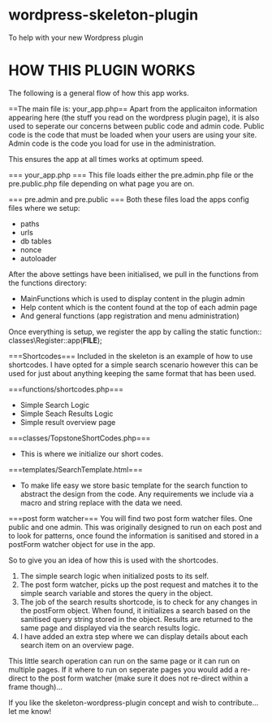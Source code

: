 wordpress-skeleton-plugin
=========================

To help with your new Wordpress plugin

HOW THIS PLUGIN WORKS
=====================

The following is a general flow of how this app works.

==The main file is: your_app.php==
Apart from the applicaiton information appearing here (the stuff you read on the wordpress plugin page), it is also used
to seperate our concerns between public code and admin code. Public code is the code that must be loaded when your users are using your site. Admin code is the code you load for use in the administration.

This ensures the app at all times works at optimum speed.

=== your_app.php === 
This file loads either the pre.admin.php file or the pre.public.php file depending on what page you are on.

=== pre.admin and pre.public ===
Both these files load the apps config files where we setup:

- paths
- urls
- db tables
- nonce
- autoloader

After the above settings have been initialised, we pull in the functions from the functions directory:

- MainFunctions which is used to display content in the plugin admin
- Help content which is the content found at the top of each admin page
- And general functions (app registration and menu administration)

Once everything is setup, we register the app by calling the static function:: classes\Register::app(__FILE__);

===Shortcodes===
Included in the skeleton is an example of how to use shortcodes. I have opted for a simple search scenario however this can be used for just about anything keeping the same format that has been used.

===functions/shortcodes.php===
- Simple Search Logic
- Simple Seach Results Logic
- Simple result overview page

===classes/TopstoneShortCodes.php===
- This is where we initialize our short codes.

===templates/SearchTemplate.html===
- To make life easy we store basic template for the search function to abstract the design from the code. Any requirements we include via a macro and string replace with the data we need.

===post form watcher===
You will find two post form watcher files. One public and one admin. This was originally designed to run on each post and to look for patterns, once found the information is sanitised and stored in a postForm watcher object for use in the app. 

So to give you an idea of how this is used with the shortcodes.

1. The simple search logic when initialized posts to its self.
2. The post form watcher, picks up the post request and matches it to the simple search variable and stores the query in the object.
3. The job of the search results shortcode, is to check for any changes in the postForm object. When found, it initializes a search based on the sanitised query string stored in the object. Results are returned to the same page and displayed via the search results logic.
4. I have added an extra step where we can display details about each search item on an overview page.

This little search operation can run on the same page or it can run on multiple pages. If it where to run on seperate pages you would add a re-direct to the post form watcher (make sure it does not re-direct within a frame though)...

If you like the skeleton-wordpress-plugin concept and wish to contribute... let me know!




